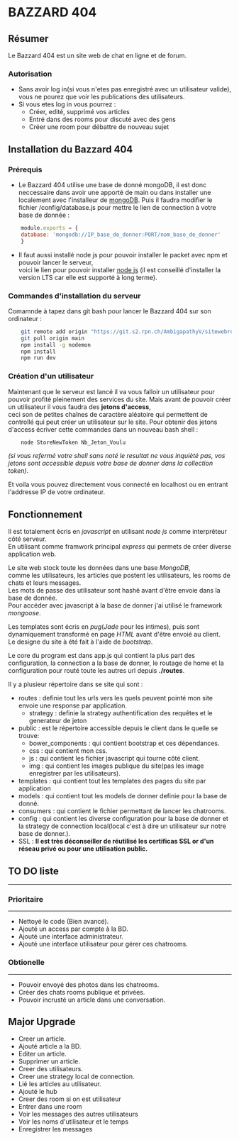 # **BAZZARD 404**

## Résumer
Le Bazzard 404 est un site web de chat en ligne et de forum.<br>

### Autorisation
* Sans avoir log in(si vous n'etes pas enregistré avec un utilisateur valide), vous ne pourez que voir les publications des utilisateurs.
* Si vous etes log in vous pourrez :
    * Créer, edité, supprimé vos articles
    * Entré dans des rooms pour discuté avec des gens
    * Créer une room pour débattre de nouveau sujet

## Installation du Bazzard 404 <br>

### Prérequis
* Le Bazzard 404 utilise une base de donné mongoDB, il est donc neccessaire dans avoir une apporté de main ou dans installer une localement avec l'installeur de [mongoDB](https://www.mongodb.com/try/download/community).
Puis il faudra modifier le fichier /config/database.js pour mettre le lien de connection à votre base de donnée : 
```javascript
    module.exports = {
    database: 'mongodb://IP_base_de_donner:PORT/nom_base_de_donner'
    }
```
* Il faut aussi installé node js pour pouvoir installer le packet avec npm et pouvoir lancer le serveur,<br> 
voici le lien pour pouvoir installer [node js](https://nodejs.org/en) (il est conseillé d'installer la version LTS car elle est supporté à long terme).<br>

### Commandes d'installation du serveur
Comamnde à tapez dans git bash pour lancer le Bazzard 404 sur son ordinateur :<br>
```bash
    git remote add origin "https://git.s2.rpn.ch/AmbigapathyV/sitewebroom.git"
    git pull origin main
    npm install -g nodemon
    npm install
    npm run dev
```

### Création d'un utilisateur
Maintenant que le serveur est lancé il va vous falloir un utilisateur pour pouvoir profité pleinement des services du site.
Mais avant de pouvoir créer un utilisateur il vous faudra des **jetons d'access**,<br>
ceci son de petites chaînes de caractère aléatoire qui permettent de controllé qui peut créer un utilisateur sur le site.
Pour obtenir des jetons d'access écriver cette commandes dans un nouveau bash shell :<br>

```bash
    node StoreNewToken Nb_Jeton_Voulu
```
*(si vous refermé votre shell sans noté le resultat ne vous inquièté pas, vos jetons sont accessible depuis votre base de donner dans la collection token)*.<br>

Et voila vous pouvez directement vous connecté en localhost ou en entrant l'addresse IP de votre ordinateur. 

## Fonctionnement
Il est totalement écris en *javascript* en utilisant *node js* comme interprêteur côté serveur.<br>
En utilisant comme framwork principal *express* qui permets de créer diverse application web. 

Le site web stock toute les données dans une base *MongoDB*,<br> 
comme les utilisateurs, les articles que postent les utilisateurs, 
les rooms de chats et leurs messages.<br>
Les mots de passe des utilisateur sont hashé avant d'être envoie dans la base de donnée.<br>
Pour accéder avec javascript à la base de donner j'ai utilisé le framework *mongoose*.

Les templates sont écris en *pug*(*Jade* pour les intimes), puis sont dynamiquement transformé en page *HTML* avant d'être envoié au client.<br>
Le designe du site à été fait à l'aide de *bootstrap*.

Le core du program est dans app.js qui contient la plus part des configuration, la connection a la base de donner, le routage de home et la configuration pour routé toute les autres url depuis **./routes**.  

Il y a plusieur répertoire dans se site qui sont :
* routes : definie tout les urls vers les quels peuvent pointé mon site envoie une response par application.
    * strategy : definie la strategy authentification des requêtes et le generateur de jeton
* public : est le répertoire accessible depuis le client dans le quelle se trouve:
    * bower_components : qui contient bootstrap et ces dépendances.
    * css : qui contient mon css.
    * js : qui contient les fichier javascript qui tourne côté client.
    * img : qui contient les images publique du site(pas les image enregistrer par les utilisateurs).
* templates : qui contient tout les templates des pages du site par application
* models : qui contient tout les models de donner definie pour la base de donné.
* consumers : qui contient le fichier permettant de lancer les chatrooms.
* config : qui contient les diverse configuration pour la base de donner et la strategy de connection local(local c'est à dire un utilisateur sur notre base de donner.).
* SSL : **Il est très déconseiller de réutilisé les certificas SSL or d'un réseau privé ou pour une utilisation public.**


## TO DO liste
---
### Prioritaire
---
* Nettoyé le code (Bien avancé).
* Ajouté un access par compte à la BD.
* Ajouté une interface administrateur.
* Ajouté une interface utilisateur pour gérer ces chatrooms.

### Obtionelle
---
* Pouvoir envoyé des photos dans les chatrooms.
* Créer des chats rooms publique et privées.
* Pouvoir incrusté un article dans une conversation.

## Major Upgrade
* Creer un article.
* Ajouté article a la BD.
* Editer un article.
* Supprimer un article.
* Creer des utilisateurs.
* Creer une strategy local de connection.
* Lié les articles au utilisateur.
* Ajouté le hub
* Creer des room si on est utilisateur
* Entrer dans une room
* Voir les messages des autres utilisateurs
* Voir les noms d'utilisateur et le temps 
* Enregistrer les messages 


